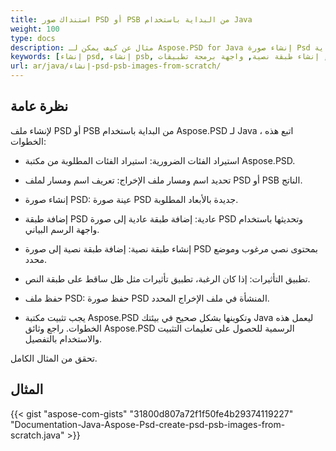 ```yaml
---
title: استنداك صور PSD أو PSB من البداية باستخدام Java
weight: 100
type: docs
description: مثال عن كيف يمكن لـ Aspose.PSD for Java إنشاء صورة Psd من البداية
keywords: [إنشاء psd, إنشاء psb, إنشاء جديد, إنشاء طبقة, إنشاء طبقة نصية, واجهة برمجة تطبيقات psd, جافا, عينة الكود]
url: ar/java/إنشاء-psd-psb-images-from-scratch/
---
```


## **نظرة عامة**
لإنشاء ملف PSD أو PSB من البداية باستخدام Aspose.PSD لـ Java ، اتبع هذه الخطوات:

- استيراد الفئات الضرورية: استيراد الفئات المطلوبة من مكتبة Aspose.PSD.

- تحديد اسم ومسار ملف الإخراج: تعريف اسم ومسار لملف PSD أو PSB الناتج.

- إنشاء صورة PSD: عينة صورة PSD جديدة بالأبعاد المطلوبة.

- إضافة طبقة PSD عادية: إضافة طبقة عادية إلى صورة PSD وتحديثها باستخدام واجهة الرسم البياني.

- إنشاء طبقة نصية: إضافة طبقة نصية إلى صورة PSD بمحتوى نصي مرغوب وموضع محدد.

- تطبيق التأثيرات: إذا كان الرغبة، تطبيق تأثيرات مثل ظل ساقط على طبقة النص.

- حفظ ملف PSD: حفظ صورة PSD المنشأة في ملف الإخراج المحدد.

- يجب تثبيت مكتبة Aspose.PSD وتكوينها بشكل صحيح في بيئتك Java ليعمل هذه الخطوات. راجع وثائق Aspose.PSD الرسمية للحصول على تعليمات التثبيت والاستخدام بالتفصيل.

تحقق من المثال الكامل.

## **المثال**
{{< gist "aspose-com-gists" "31800d807a72f1f50fe4b29374119227" "Documentation-Java-Aspose-Psd-create-psd-psb-images-from-scratch.java" >}}